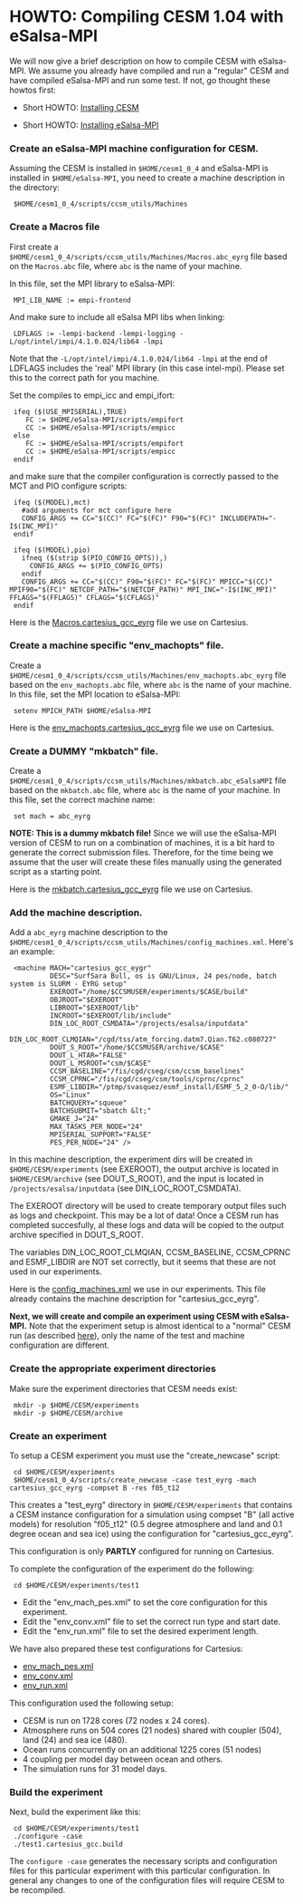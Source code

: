 HOWTO: Compiling CESM 1.04 with eSalsa-MPI
==========================================

We will now give a brief description on how to compile CESM with eSalsa-MPI. 
We assume you already have compiled and run a "regular" CESM and have compiled
eSalsa-MPI and run some test. If not, go thought these howtos first:

- Short HOWTO: [Installing CESM](https://github.com/jmaassen/EYRg-wiki/blob/master/howtos/CESM.md)

- Short HOWTO: [Installing eSalsa-MPI](https://github.com/jmaassen/EYRg-wiki/blob/master/howtos/eSalsaMPI.md)

### Create an eSalsa-MPI machine configuration for CESM.

Assuming the CESM is installed in `$HOME/cesm1_0_4` and eSalsa-MPI is installed in `$HOME/eSalsa-MPI`, 
you need to create a machine description in the directory:

     $HOME/cesm1_0_4/scripts/ccsm_utils/Machines

### Create a Macros file

First create a `$HOME/cesm1_0_4/scripts/ccsm_utils/Machines/Macros.abc_eyrg` file based on the `Macros.abc` file, where `abc` is the 
name of your machine.

In this file, set the MPI library to eSalsa-MPI:

     MPI_LIB_NAME := empi-frontend

And make sure to include all eSalsa MPI libs when linking:

     LDFLAGS := -lempi-backend -lempi-logging -L/opt/intel/impi/4.1.0.024/lib64 -lmpi

Note that the `-L/opt/intel/impi/4.1.0.024/lib64 -lmpi` at the end of LDFLAGS includes the 'real' 
MPI library (in this case intel-mpi). Please set this to the correct path for you machine.

Set the compiles to empi_icc and empi_ifort:

     ifeq ($(USE_MPISERIAL),TRUE)
        FC := $HOME/eSalsa-MPI/scripts/empifort
        CC := $HOME/eSalsa-MPI/scripts/empicc
     else
        FC := $HOME/eSalsa-MPI/scripts/empifort
        CC := $HOME/eSalsa-MPI/scripts/empicc
     endif

and make sure that the compiler configuration is correctly passed to the MCT and PIO configure scripts:

     ifeq ($(MODEL),mct)
       #add arguments for mct configure here
       CONFIG_ARGS += CC="$(CC)" FC="$(FC)" F90="$(FC)" INCLUDEPATH="-I$(INC_MPI)"   
     endif

     ifeq ($(MODEL),pio)
       ifneq ($(strip $(PIO_CONFIG_OPTS)),)
         CONFIG_ARGS += $(PIO_CONFIG_OPTS)
       endif
       CONFIG_ARGS += CC="$(CC)" F90="$(FC)" FC="$(FC)" MPICC="$(CC)" MPIF90="$(FC)" NETCDF_PATH="$(NETCDF_PATH)" MPI_INC="-I$(INC_MPI)" FFLAGS="$(FFLAGS)" CFLAGS="$(CFLAGS)"
     endif

Here is the 
[Macros.cartesius_gcc_eyrg](https://github.com/jmaassen/EYRg-wiki/blob/master/configs/Macros.cartesius_gcc_eyrg) 
file we use on Cartesius.

### Create a machine specific "env_machopts" file.

Create a `$HOME/cesm1_0_4/scripts/ccsm_utils/Machines/env_machopts.abc_eyrg` file based on the `env_machopts.abc` file, where `abc` is the name of 
your machine. In this file, set the MPI location to eSalsa-MPI:

     setenv MPICH_PATH $HOME/eSalsa-MPI
 
Here is the 
[env_machopts.cartesius_gcc_eyrg](https://github.com/jmaassen/EYRg-wiki/blob/master/configs/env_machopts.cartesius_gcc_eyrg)
file we use on Cartesius.

### Create a __DUMMY__ "mkbatch" file.

Create a `$HOME/cesm1_0_4/scripts/ccsm_utils/Machines/mkbatch.abc_eSalsaMPI` file based on the `mkbatch.abc` file, where `abc` is the name of 
your machine. In this file, set the correct machine name:

     set mach = abc_eyrg

__NOTE: This is a dummy mkbatch file!__ Since we will use the eSalsa-MPI version of CESM to run on a 
combination of machines, it is a bit hard to generate the correct submission files. Therefore, for the time 
being we assume that the user will create these files manually using the generated script as a starting point.
	
Here is the 
[mkbatch.cartesius_gcc_eyrg](https://github.com/jmaassen/EYRg-wiki/blob/master/configs/mkbatch.cartesius_gcc_eyrg)
file we use on Cartesius.

### Add the machine description.

Add a `abc_eyrg` machine description to the 
`$HOME/cesm1_0_4/scripts/ccsm_utils/Machines/config_machines.xml`. Here's an example:

     <machine MACH="cartesius_gcc_eygr"
              DESC="SurfSara Bull, os is GNU/Linux, 24 pes/node, batch system is SLURM - EYRG setup" 
              EXEROOT="/home/$CCSMUSER/experiments/$CASE/build"
              OBJROOT="$EXEROOT"
              LIBROOT="$EXEROOT/lib"
              INCROOT="$EXEROOT/lib/include" 
              DIN_LOC_ROOT_CSMDATA="/projects/esalsa/inputdata"
              DIN_LOC_ROOT_CLMQIAN="/cgd/tss/atm_forcing.datm7.Qian.T62.c080727"   
              DOUT_S_ROOT="/home/$CCSMUSER/archive/$CASE"
              DOUT_L_HTAR="FALSE"
              DOUT_L_MSROOT="csm/$CASE"
              CCSM_BASELINE="/fis/cgd/cseg/csm/ccsm_baselines"
              CCSM_CPRNC="/fis/cgd/cseg/csm/tools/cprnc/cprnc"
              ESMF_LIBDIR="/ptmp/svasquez/esmf_install/ESMF_5_2_0-O/lib/"
              OS="Linux" 
              BATCHQUERY="squeue"
              BATCHSUBMIT="sbatch &lt;" 
              GMAKE_J="24" 
              MAX_TASKS_PER_NODE="24"
              MPISERIAL_SUPPORT="FALSE"
              PES_PER_NODE="24" />

In this machine description, the experiment dirs will be created in `$HOME/CESM/experiments` 
(see EXEROOT), the output archive is located in `$HOME/CESM/archive` (see DOUT_S_ROOT), and the input
is located in `/projects/esalsa/inputdata` (see DIN_LOC_ROOT_CSMDATA). 

The EXEROOT directory will be used to create temporary output files such as logs and checkpoint. 
This may be a lot of data! Once a CESM run has completed succesfully, al these logs and data will
be copied to the output archive specified in DOUT_S_ROOT.

The variables DIN_LOC_ROOT_CLMQIAN, CCSM_BASELINE, CCSM_CPRNC and ESMF_LIBDIR are NOT set correctly,
but it seems that these are not used in our experiments.

Here is the 
[config_machines.xml](https://github.com/jmaassen/EYRg-wiki/blob/master/configs/config_machines.xml) we use 
in our experiments. This file already contains the machine description for "cartesius_gcc_eyrg".



__Next, we will create and compile an experiment using CESM with eSalsa-MPI.__ Note that the experiment setup 
is almost identical to a "normal" CESM run (as described 
[here](https://github.com/jmaassen/EYRg-wiki/blob/master/howtos/CESM.md)), only the name of the test and 
machine configuration are different.

	

### Create the appropriate experiment directories

Make sure the experiment directories that CESM needs exist:

     mkdir -p $HOME/CESM/experiments
     mkdir -p $HOME/CESM/archive

### Create an experiment

To setup a CESM experiment you must use the "create_newcase" script:

     cd $HOME/CESM/experiments
     $HOME/cesm1_0_4/scripts/create_newcase -case test_eyrg -mach cartesius_gcc_eyrg -compset B -res f05_t12

This creates a "test_eyrg" directory in `$HOME/CESM/experiments` that contains a CESM instance configuration 
for a simulation using compset "B" (all active models) for resolution "f05_t12" (0.5 degree atmosphere
and land and 0.1 degree ocean and sea ice) using the configuration for "cartesius_gcc_eyrg".

This configuration is only __PARTLY__ configured for running on Cartesius.

To complete the configuration of the experiment do the following:
   
     cd $HOME/CESM/experiments/test1

- Edit the "env_mach_pes.xml" to set the core configuration for this experiment. 
- Edit the "env_conv.xml" file to set the correct run type and start date.  
- Edit the "env_run.xml" file to set the desired experiment length.

We have also prepared these test configurations for Cartesius:

- [env_mach_pes.xml](https://github.com/jmaassen/EYRg-wiki/blob/master/configs/cartesius-1m/env_mach_pes.xml)
- [env_conv.xml](https://github.com/jmaassen/EYRg-wiki/blob/master/configs/cartesius-1m/env_conf.xml)
- [env_run.xml](https://github.com/jmaassen/EYRg-wiki/blob/master/configs/cartesius-1m/env_run.xml)

This configuration used the following setup:

- CESM is run on 1728 cores (72 nodes x 24 cores).
- Atmosphere runs on 504 cores (21 nodes) shared with coupler (504), land (24) and sea ice (480).
- Ocean runs concurrently on an additional 1225 cores (51 nodes)
- 4 coupling per model day between ocean and others. 
- The simulation runs for 31 model days. 


### Build the experiment

Next, build the experiment like this:

     cd $HOME/CESM/experiments/test1
     ./configure -case
     ./test1.cartesius_gcc.build 

The `configure -case` generates the necessary scripts and configuration files for this 
particular experiment with this particular configuration. In general any changes to one of 
the configuration files will require CESM to be recompiled.














